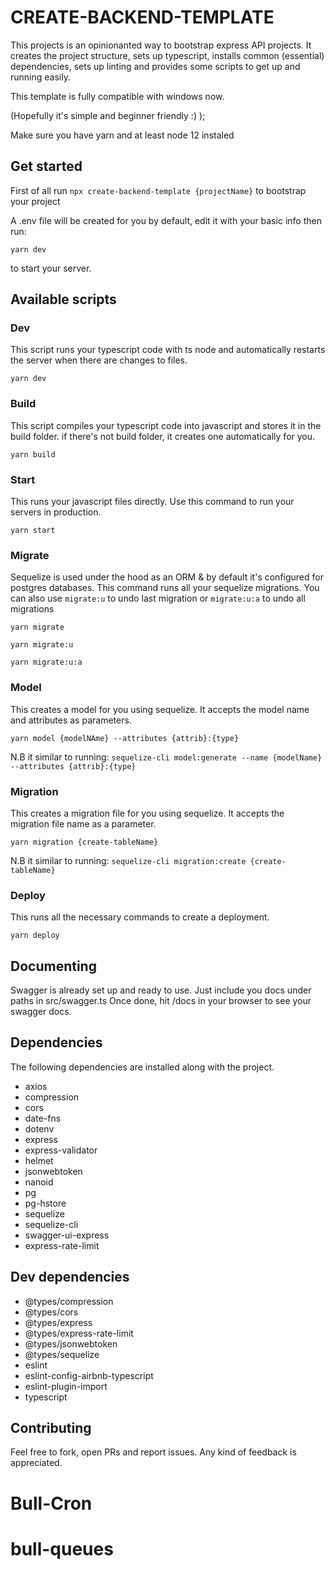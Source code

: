 # CREATE-BACKEND-TEMPLATE

This projects is an opinionanted way to bootstrap express API projects. It creates the project
structure, sets up typescript, installs common (essential) dependencies, sets up linting and
provides some scripts to get up and running easily.

This template is fully compatible with windows now.

(Hopefully it's simple and beginner friendly :) );

Make sure you have yarn and at least node 12 instaled

## Get started
First of all run
`npx create-backend-template {projectName}`
to bootstrap your project

A .env file will be created for you by default, edit it with your basic info then run:

`yarn dev`

to start your server.

## Available scripts

### Dev

This script runs your typescript code with ts node and automatically restarts the server when there
are changes to files.

`yarn dev`

### Build

This script compiles your typescript code into javascript and stores it in the build folder. if
there's not build folder, it creates one automatically for you.

`yarn build`

### Start

This runs your javascript files directly. Use this command to run your servers in production.

`yarn start`

### Migrate

Sequelize is used under the hood as an ORM & by default it's configured for postgres databases. This
command runs all your sequelize migrations. You can also use `migrate:u` to undo last migration or
`migrate:u:a` to undo all migrations

`yarn migrate`

`yarn migrate:u`

`yarn migrate:u:a`

### Model

This creates a model for you using sequelize. It accepts the model name and attributes as
parameters.

`yarn model {modelNAme} --attributes {attrib}:{type}`

N.B it similar to running:
`sequelize-cli model:generate --name {modelName} --attributes {attrib}:{type}`

### Migration

This creates a migration file for you using sequelize. It accepts the migration file name as a
parameter.

`yarn migration {create-tableName}`

N.B it similar to running: `sequelize-cli migration:create {create-tableName}`

### Deploy

This runs all the necessary commands to create a deployment.

`yarn deploy`

## Documenting
Swagger is already set up and ready to use. Just include you docs under paths in src/swagger.ts
Once done, hit /docs in your browser to see your swagger docs.

## Dependencies

The following dependencies are installed along with the project.

- axios
- compression
- cors
- date-fns
- dotenv
- express
- express-validator
- helmet
- jsonwebtoken
- nanoid
- pg
- pg-hstore
- sequelize
- sequelize-cli
- swagger-ui-express
- express-rate-limit

## Dev dependencies

- @types/compression
- @types/cors 
- @types/express
- @types/express-rate-limit
- @types/jsonwebtoken
- @types/sequelize
- eslint
- eslint-config-airbnb-typescript
- eslint-plugin-import
- typescript

## Contributing
Feel free to fork, open PRs and report issues. Any kind of feedback is appreciated.
# Bull-Cron
# bull-queues
